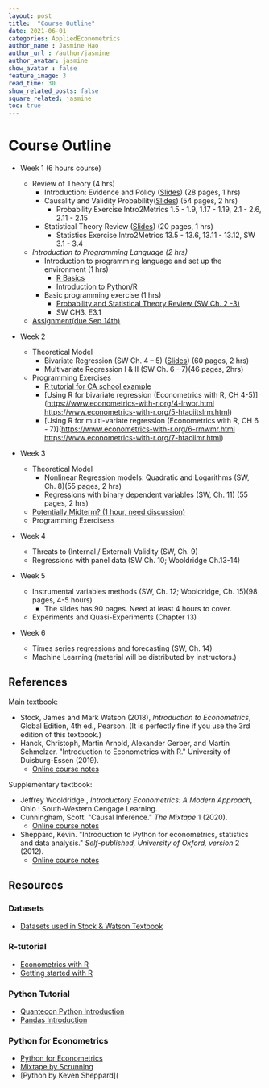 ```yaml
---
layout: post
title:  "Course Outline"
date: 2021-06-01
categories: AppliedEconometrics
author_name : Jasmine Hao
author_url : /author/jasmine
author_avatar: jasmine
show_avatar : false
feature_image: 3
read_time: 30
show_related_posts: false
square_related: jasmine
toc: true
---
```

#  **Course Outline**


* Week 1 (6 hours course)
  * Review of Theory (4 hrs)
    * Introduction: Evidence and Policy ([Slides]([Course]Theory/0_introduction.pdf)) (28 pages, 1 hrs)
    * Causality and Validity Probability([Slides]([Course]Theory/1_probability.pdf)) (54 pages, 2 hrs) 
      * Probability Exercise Intro2Metrics 1.5 - 1.9, 1.17 - 1.19, 2.1 - 2.6, 2.11 - 2.15
    * Statistical Theory Review ([Slides]([Course]Theory/2_statistics.pdf)) (20 pages, 1 hrs)
      * Statistics Exercise Intro2Metrics 13.5 - 13.6, 13.11 - 13.12, SW 3.1 - 3.4
  * *Introduction to Programming Language (2 hrs)*
    * Introduction to programming language and set up the environment (1 hrs)
      * [R Basics](https://www.econometrics-with-r.org/1-2-a-very-short-introduction-to-r-and-rstudio.html) 
      * [Introduction to Python/R](https://cran.r-project.org/doc/contrib/Paradis-rdebuts_en.pdf) 
    * Basic programming exercise (1 hrs)
      * [Probability and Statistical Theory Review (SW Ch. 2 -3)](https://mixtape.scunning.com/probability-and-regression.html)
      * SW CH3. E3.1
  * [Assignment(due Sep 14th)](Assignment1.pdf) 


* Week 2
  * Theoretical Model
    * Bivariate Regression (SW Ch. 4 – 5) ([Slides]([Course]Theory/3_regression_with_single_regressor.pdf)) (60 pages, 2 hrs)
    * Multivariate Regression I & II (SW Ch. 6 - 7)(46 pages, 2hrs)
  * Programming Exercises
    * [R tutorial for CA school example](https://www.econometrics-with-r.org/4-2-estimating-the-coefficients-of-the-linear-regression-model.html)
    * [Using R for bivariate regression (Econometrics with R, CH 4-5)](https://www.econometrics-with-r.org/4-lrwor.html https://www.econometrics-with-r.org/5-htaciitslrm.html)
    * [Using R for multi-variate regression (Econometrics with R, CH 6 - 7)](https://www.econometrics-with-r.org/6-rmwmr.html https://www.econometrics-with-r.org/7-htaciimr.html)
* Week 3
  * Theoretical Model
    * Nonlinear Regression models: Quadratic and Logarithms (SW, Ch. 8)(55 pages, 2 hrs)
    * Regressions with binary dependent variables (SW, Ch. 11) (55 pages, 2 hrs)
  * <u>Potentially Midterm? (1 hour, need discussion)</u>
  * Programming Exercisess
* Week 4

  * Threats to (Internal / External) Validity (SW, Ch. 9)  
  * Regressions with panel data (SW Ch. 10; Wooldridge Ch.13-14)
* Week 5

  * Instrumental variables methods (SW, Ch. 12; Wooldridge, Ch. 15)(98 pages, 4-5 hours)
    * The slides has 90 pages. Need at least 4 hours to cover.
  * Experiments and Quasi-Experiments (Chapter 13)
* Week 6
  * Times series regressions and forecasting (SW, Ch. 14)
  * Machine Learning (material will be distributed by instructors.)



## References

 Main textbook:

 * Stock, James and Mark Watson (2018), *Introduction to* *Econometrics*, Global Edition, 4th ed., Pearson. (It is perfectly fine if you use the 3rd edition of this textbook.)
 * Hanck, Christoph, Martin Arnold, Alexander Gerber, and Martin Schmelzer. "Introduction to Econometrics with R." University of Duisburg-Essen (2019).
   * [Online course notes](https://www.econometrics-with-r.org/)

 Supplementary textbook:  

 * Jeffrey Wooldridge , *Introductory Econometrics: A Modern Approach*, Ohio : South-Western Cengage Learning.  
 * Cunningham, Scott. "Causal Inference." *The Mixtape* 1 (2020).  
   * [Online course notes](https://mixtape.scunning.com/index.html)
 * Sheppard, Kevin. "Introduction to Python for econometrics, statistics and data analysis." *Self-published, University of Oxford, version* 2 (2012).  
   * [Online course notes](https://www.kevinsheppard.com/teaching/python/notes/#notes)

## Resources

### Datasets

* [Datasets used in Stock & Watson Textbook](http://fmwww.bc.edu/ec-p/data/stockwatson/datasets.list.html)

### R-tutorial

* [Econometrics with R](https://www.econometrics-with-r.org)
* [Getting started with R](https://cengel.github.io/R-intro/gettingstarted.html)

### Python  Tutorial

* [Quantecon Python Introduction](https://python.quantecon.org/intro.html)
* [Pandas Introduction](https://pandas.pydata.org/pandas-docs/stable/getting_started/10min.html)

### Python for Econometrics

* [Python for Econometrics](https://scholar.harvard.edu/files/ambell/files/python_for_economists.pdf)
* [Mixtape by Scrunning](https://mixtape.scunning.com/)
* [Python by Keven Sheppard](